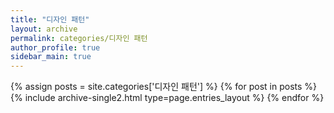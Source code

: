 ```yaml
---
title: "디자인 패턴"
layout: archive
permalink: categories/디자인 패턴
author_profile: true
sidebar_main: true
---
```


{% assign posts = site.categories['디자인 패턴'] %}
{% for post in posts %} {% include archive-single2.html type=page.entries_layout %} {% endfor %}

